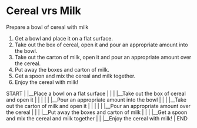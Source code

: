 # Cereal vrs Milk

Prepare a bowl of cereal with milk


1. Get a bowl and place it on a flat surface.
2. Take out the box of cereal, open it and pour an appropriate amount into the bowl.
3. Take out the carton of milk, open it and pour an appropriate amount over the cereal.
4. Put away the boxes and carton of milk.
5. Get a spoon and mix the cereal and milk together.
6. Enjoy the cereal with milk!



START
  |
  |__Place a bowl on a flat surface
    |           |
    |           |__Take out the box of cereal and open it
    |           |               |
    |           |               |__Pour an appropriate amount into the bowl
    |           |
    |           |__Take out the carton of milk and open it
    |           |               |
    |           |               |__Pour an appropriate amount over the cereal
    |           |
    |           |__Put away the boxes and carton of milk
    |           |
    |           |__Get a spoon and mix the cereal and milk together
    |           |
    |__Enjoy the cereal with milk!
    |
END
 
